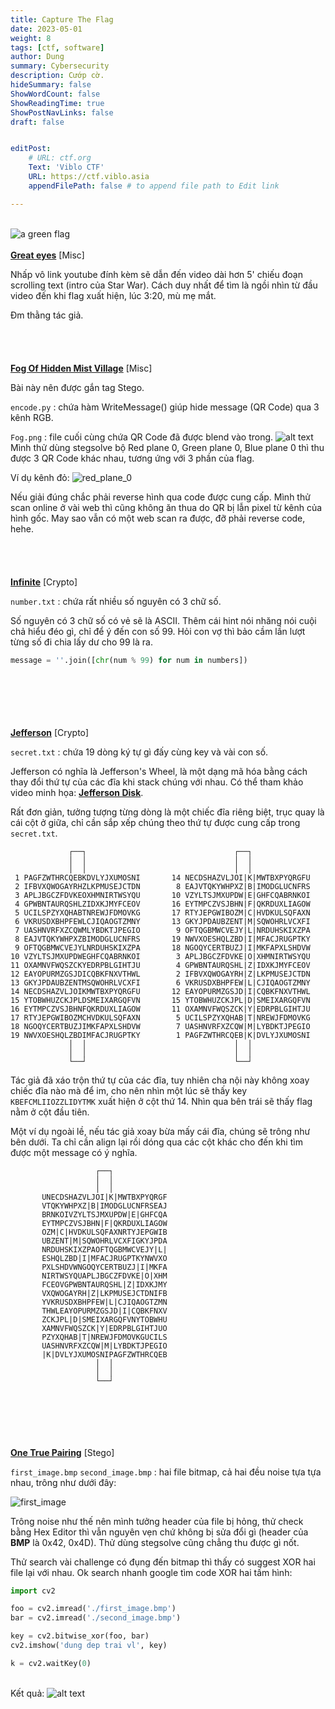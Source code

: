 ```yaml
---
title: Capture The Flag
date: 2023-05-01
weight: 8
tags: [ctf, software]
author: Dung
summary: Cybersecurity
description: Cướp cờ.
hideSummary: false
ShowWordCount: false
ShowReadingTime: true
ShowPostNavLinks: false
draft: false


editPost:
    # URL: ctf.org
    Text: 'Viblo CTF'
    URL: https://ctf.viblo.asia
    appendFilePath: false # to append file path to Edit link

---
```

\
![a green flag](flag.png)
\
\
​[**Great eyes**](https://ctf.viblo.asia/puzzles/great-eyes-skspr740euc) [Misc]

Nhấp vô link youtube đính kèm sẽ dẫn đến video dài hơn 5' chiếu đoạn scrolling text (intro của Star War). Cách duy nhất để tìm là ngồi nhìn từ đầu video đến khi flag xuất hiện, lúc 3:20, mù mẹ mắt.

Đm thằng tác giả.
\
\
\
\
\
​[**Fog Of Hidden Mist Village**](https://ctf.viblo.asia/puzzles/fog-of-hidden-mist-village-p6nd8mh8381) [Misc]

Bài này nên được gắn tag Stego.

`encode.py` :   chứa hàm WriteMessage() giúp hide message (QR Code) qua 3 kênh RGB.

`Fog.png`   :   file cuối cùng chứa QR Code đã được blend vào trong.
![alt text](Fog.png)
Mình thử dùng stegsolve bộ Red plane 0, Green plane 0, Blue plane 0 thì thu được 3 QR Code khác nhau, tương ứng với 3 phần của flag.

Ví dụ kênh đỏ:
![red_plane_0](red_plane_0.png)

Nếu giải đúng chắc phải reverse hình qua code được cung cấp. Mình thử scan online ở vài web thì cũng không ăn thua do QR bị lẫn pixel từ kênh của hình gốc. May sao vẫn có một web scan ra được, đỡ phải reverse code, hehe.
\
\
\
\
\
​[**Infinite**](https://ctf.viblo.asia/puzzles/infinite-cm4ue2r7ywx) [Crypto]

`number.txt` : chứa rất nhiều số nguyên có 3 chữ số.

​Số nguyên có 3 chữ số có vẻ sẽ là ASCII. Thêm cái hint nói nhăng nói cuội chả hiểu đéo gì, chỉ để ý đến con số 99. Hỏi con vợ thì bảo cầm lần lượt từng số đi chia lấy dư cho 99 là ra.

```python
message = ''.join([chr(num % 99) for num in numbers])
```
\
\
\
\
\
​[**Jefferson**](https://ctf.viblo.asia/puzzles/jefferson-jommvw8xmus) [Crypto]

`secret.txt` : chứa 19 dòng ký tự gì đấy cùng key và vài con số.

Jefferson có nghĩa là Jefferson's Wheel, là một dạng mã hóa bằng cách thay đổi thứ tự của các đĩa khi stack chúng với nhau. Có thể tham khảo video minh họa: ​[**Jefferson Disk**](https://www.youtube.com/watch?v=FVcSk6TYUI8).

Rất đơn giản, tưởng tượng từng dòng là một chiếc đĩa riêng biệt, trục quay là cái cột ở giữa, chỉ cần sắp xếp chúng theo thứ tự được cung cấp trong `secret.txt`.

```
             ┌──┐                                 ┌──┐
             │  │                                 │  │
             │  │                                 │  │
 1 PAGFZWTHRCQEBKDVLYJXUMOSNI       14 NECDSHAZVLJOI|K|MWTBXPYQRGFU
 2 IFBVXQWOGAYRHZLKPMUSEJCTDN        8 EAJVTQKYWHPXZ|B|IMODGLUCNFRS
 3 APLJBGCZFDVKEOXHMNIRTWSYQU       10 VZYLTSJMXUPDW|E|GHFCQABRNKOI
 4 GPWBNTAURQSHLZIDXKJMYFCEOV       16 EYTMPCZVSJBHN|F|QKRDUXLIAGOW
 5 UCILSPZYXQHABTNREWJFDMOVKG       17 RTYJEPGWIBOZM|C|HVDKULSQFAXN
 6 VKRUSDXBHPFEWLCJIQAOGTZMNY       13 GKYJPDAUBZENT|M|SQWOHRLVCXFI
 7 UASHNVRFXZCQWMLYBDKTJPEGIO        9 OFTQGBMWCVEJY|L|NRDUHSKIXZPA
 8 EAJVTQKYWHPXZBIMODGLUCNFRS       19 NWVXOESHQLZBD|I|MFACJRUGPTKY
 9 OFTQGBMWCVEJYLNRDUHSKIXZPA       18 NGOQYCERTBUZJ|I|MKFAPXLSHDVW
10 VZYLTSJMXUPDWEGHFCQABRNKOI        3 APLJBGCZFDVKE|O|XHMNIRTWSYQU
11 OXAMNVFWQSZCKYEDRPBLGIHTJU        4 GPWBNTAURQSHL|Z|IDXKJMYFCEOV
12 EAYOPURMZGSJDICQBKFNXVTHWL        2 IFBVXQWOGAYRH|Z|LKPMUSEJCTDN
13 GKYJPDAUBZENTMSQWOHRLVCXFI        6 VKRUSDXBHPFEW|L|CJIQAOGTZMNY
14 NECDSHAZVLJOIKMWTBXPYQRGFU       12 EAYOPURMZGSJD|I|CQBKFNXVTHWL
15 YTOBWHUZCKJPLDSMEIXARGQFVN       15 YTOBWHUZCKJPL|D|SMEIXARGQFVN
16 EYTMPCZVSJBHNFQKRDUXLIAGOW       11 OXAMNVFWQSZCK|Y|EDRPBLGIHTJU
17 RTYJEPGWIBOZMCHVDKULSQFAXN        5 UCILSPZYXQHAB|T|NREWJFDMOVKG
18 NGOQYCERTBUZJIMKFAPXLSHDVW        7 UASHNVRFXZCQW|M|LYBDKTJPEGIO
19 NWVXOESHQLZBDIMFACJRUGPTKY        1 PAGFZWTHRCQEB|K|DVLYJXUMOSNI
             │  │                                 │  │
             │  │                                 │  │
             └──┘                                 └──┘
```

Tác giả đã xáo trộn thứ tự của các đĩa, tuy nhiên cha nội này không xoay chiếc đĩa nào mà để im, cho nên nhìn một lúc sẽ thấy key `KBEFCMLIIOZZLIDYTMK` xuất hiện ở cột thứ 14. Nhìn qua bên trái sẽ thấy flag nằm ở cột đầu tiên.

Một ví dụ ngoài lề, nếu tác giả xoay bừa mấy cái đĩa, chúng sẽ trông như bên dưới. Ta chỉ cần align lại rồi dóng qua các cột khác cho đến khi tìm được một message có ý nghĩa.

```
                   ┌──┐
                   │  │
                   │  │
       UNECDSHAZVLJOI|K|MWTBXPYQRGF                              
       VTQKYWHPXZ|B|IMODGLUCNFRSEAJ
       BRNKOIVZYLTSJMXUPDW|E|GHFCQA
       EYTMPCZVSJBHN|F|QKRDUXLIAGOW
       OZM|C|HVDKULSQFAXNRTYJEPGWIB
       UBZENT|M|SQWOHRLVCXFIGKYJPDA
       NRDUHSKIXZPAOFTQGBMWCVEJY|L|
       ESHQLZBD|I|MFACJRUGPTKYNWVXO
       PXLSHDVWNGOQYCERTBUZJ|I|MKFA
       NIRTWSYQUAPLJBGCZFDVKE|O|XHM
       FCEOVGPWBNTAURQSHL|Z|IDXKJMY
       VXQWOGAYRH|Z|LKPMUSEJCTDNIFB
       YVKRUSDXBHPFEW|L|CJIQAOGTZMN
       THWLEAYOPURMZGSJD|I|CQBKFNXV
       ZCKJPL|D|SMEIXARGQFVNYTOBWHU
       XAMNVFWQSZCK|Y|EDRPBLGIHTJUO
       PZYXQHAB|T|NREWJFDMOVKGUCILS
       UASHNVRFXZCQW|M|LYBDKTJPEGIO
       |K|DVLYJXUMOSNIPAGFZWTHRCQEB
                   │  │
                   │  │
                   └──┘
```
\
\
\
\
\
​[**One True Pairing**](https://ctf.viblo.asia/puzzles/one-true-pairing-ke0qayye4kp) [Stego]

`first_image.bmp` `second_image.bmp` : hai file bitmap, cả hai đều noise tựa tựa nhau, trông như dưới đây:

![first_image](first_image.png)

Trông noise như thế nên mình tưởng header của file bị hỏng, thử check bằng Hex Editor thì vẫn nguyên vẹn chứ không bị sửa đổi gì (header của **BMP** là 0x42, 0x4D). Thử dùng stegsolve cũng chẳng thu được gì nốt.

Thử search vài challenge có đụng đến bitmap thì thấy có suggest XOR hai file lại với nhau. Ok search nhanh google tìm code XOR hai tấm hình:

```python
import cv2

foo = cv2.imread('./first_image.bmp')
bar = cv2.imread('./second_image.bmp')

key = cv2.bitwise_xor(foo, bar)
cv2.imshow('dung dep trai vl', key)

k = cv2.waitKey(0)
```
\
Kết quả:
![alt text](xor.png)

